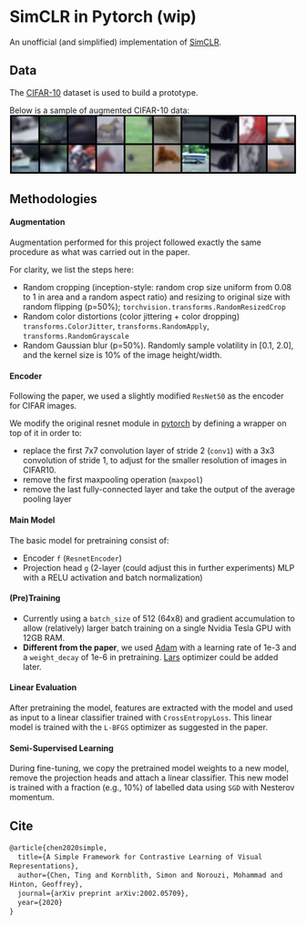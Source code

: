 # SimCLR in Pytorch (wip)

An unofficial (and simplified) implementation of [SimCLR](https://arxiv.org/abs/2002.05709). 

## Data 
The [CIFAR-10](https://www.cs.toronto.edu/~kriz/cifar.html) dataset is used to build a prototype. 

Below is a sample of augmented CIFAR-10 data:
![Augmented Pairs of Images for Constrastive Learning](examples/augmented_samples.PNG)
 

## Methodologies 
#### Augmentation
Augmentation performed for this project followed exactly the same procedure as what was carried out in the paper. 

For clarity, we list the steps here:
- Random cropping (inception-style: random crop size uniform from 0.08 to 1 in area and a random aspect ratio) and 
resizing to original size with random flipping (p=50%); `torchvision.transforms.RandomResizedCrop`
- Random color distortions (color jittering + color dropping) `transforms.ColorJitter`, `transforms.RandomApply`, 
`transforms.RandomGrayscale`
- Random Gaussian blur (p=50%). Randomly sample volatility in [0.1, 2.0], and the kernel size is 10% of the image 
height/width.


#### Encoder
Following the paper, we used a slightly modified `ResNet50` as the encoder for CIFAR images. 

We modify the original resnet module in [pytorch](https://github.com/pytorch/vision/blob/master/torchvision/models/resnet.py) 
by defining a wrapper on top of it in order to: 
- replace the first 7x7 convolution layer of stride 2 (`conv1`) with a 3x3 convolution of stride 1, to adjust for 
the smaller resolution of images in CIFAR10.
- remove the first maxpooling operation (`maxpool`)
- remove the last fully-connected layer and take the output of the average pooling layer


#### Main Model
The basic model for pretraining consist of:
- Encoder `f` (`ResnetEncoder`)
- Projection head `g` (2-layer (could adjust this in further experiments) MLP with a RELU activation and batch 
normalization)


#### (Pre)Training
-  Currently using a `batch_size` of 512 (64x8) and gradient accumulation to allow (relatively) larger batch training 
on a single Nvidia Tesla GPU with 12GB RAM. 
- **Different from the paper**, we used [Adam](https://pytorch.org/docs/stable/_modules/torch/optim/adam.html#Adam) 
with a learning rate of 1e-3 and a `weight_decay` of 1e-6 in pretraining. [Lars](https://arxiv.org/pdf/1708.03888.pdf)
optimizer could be added later. 


#### Linear Evaluation
After pretraining the model, features are extracted with the model and used as input to a linear classifier trained 
with `CrossEntropyLoss`. This linear model is trained with the `L-BFGS` optimizer as suggested in the paper. 
 

#### Semi-Supervised Learning
During fine-tuning, we copy the pretrained model weights to a new model, remove the projection heads and attach a linear
classifier. This new model is trained with a fraction (e.g., 10%) of labelled data using `SGD` with Nesterov momentum. 


## Cite 
```
@article{chen2020simple,
  title={A Simple Framework for Contrastive Learning of Visual Representations},
  author={Chen, Ting and Kornblith, Simon and Norouzi, Mohammad and Hinton, Geoffrey},
  journal={arXiv preprint arXiv:2002.05709},
  year={2020}
}